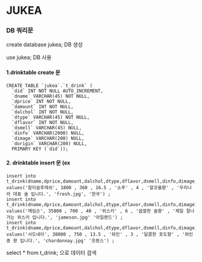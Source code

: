 # JUKEA

### DB 쿼리문

create database jukea;  DB 생성

use jukea; DB 사용
#### 1.drinktable create 문
```
CREATE TABLE `jukea`.`t_drink` (
  `did` INT NOT NULL AUTO_INCREMENT,
  `dname` VARCHAR(45) NOT NULL,
  `dprice` INT NOT NULL,
  `damount` INT NOT NULL,
  `dalchol` INT NOT NULL,
  `dtype` VARCHAR(45) NOT NULL,
  `dflavor` INT NOT NULL,
  `dsmell` VARCHAR(45) NULL,
  `dinfo` VARCHAR(2000) NULL,
  `dimage` VARCHAR(200) NULL,
  `dorigin` VARCHAR(200) NULL,
  PRIMARY KEY (`did`));
```

#### 2. drinktable insert 문 (ex
```
insert into t_drink(dname,dprice,damount,dalchol,dtype,dflavor,dsmell,dinfo,dimage,dorigin) values('참이슬후레쉬', 1800 , 360 , 16.5 , '소주' , 4 , '알코올향' , '우리나라 대표 술 입니다.', 'fresh.jpg', '한국') ;
insert into t_drink(dname,dprice,damount,dalchol,dtype,dflavor,dsmell,dinfo,dimage) values('재임슨', 35800 , 700 , 40 , '위스키' , 6 , '씁쓸한 술향' , '제일 잘나가는 위스키 입니다.', 'jameson.jpg' '아일랜드') ;
insert into t_drink(dname,dprice,damount,dalchol,dtype,dflavor,dsmell,dinfo,dimage) values('샤도네이', 38000 , 750 , 13.5 , '와인' , 3 , '달콤한 포도향' , '와인중 왕 입니다.', 'chardonnay.jpg' '프랑스') ;
```

select * from t_drink; 으로 데이터 검색

